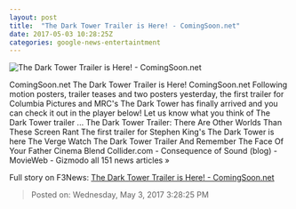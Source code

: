 ```yaml
---
layout: post
title:  "The Dark Tower Trailer is Here! - ComingSoon.net"
date: 2017-05-03 10:28:25Z
categories: google-news-entertaintment
---
```


![The Dark Tower Trailer is Here! - ComingSoon.net](http://cdn2-www.comingsoon.net/assets/uploads/2017/04/darktowerheader.jpg)

ComingSoon.net The Dark Tower Trailer is Here! ComingSoon.net Following motion posters, trailer teases and two posters yesterday, the first trailer for Columbia Pictures and MRC's The Dark Tower has finally arrived and you can check it out in the player below! Let us know what you think of The Dark Tower trailer ... The Dark Tower Trailer: There Are Other Worlds Than These Screen Rant The first trailer for Stephen King's The Dark Tower is here The Verge Watch The Dark Tower Trailer And Remember The Face Of Your Father Cinema Blend Collider.com - Consequence of Sound (blog) - MovieWeb - Gizmodo all 151 news articles »


Full story on F3News: [The Dark Tower Trailer is Here! - ComingSoon.net](http://www.f3nws.com/n/Rkj3QG)

> Posted on: Wednesday, May 3, 2017 3:28:25 PM

